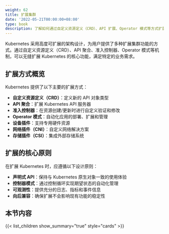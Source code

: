 ```yaml
---
weight: 62
title: 扩展集群
date: '2022-05-21T00:00:00+08:00'
type: book
description: 了解如何通过自定义资源定义（CRD）、API 扩展、Operator 模式等方式扩展 Kubernetes 集群功能，构建符合特定需求的云原生应用平台。
---
```


Kubernetes 采用高度可扩展的架构设计，为用户提供了多种扩展集群功能的方式。通过自定义资源定义（CRD）、API 聚合、准入控制器、Operator 模式等机制，可以无缝扩展 Kubernetes 的核心功能，满足特定的业务需求。

## 扩展方式概览

Kubernetes 提供了以下主要的扩展方式：

- **自定义资源定义（CRD）**：定义新的 API 对象类型
- **API 聚合**：扩展 Kubernetes API 服务器
- **准入控制器**：在资源创建/更新时进行自定义验证和修改
- **Operator 模式**：自动化应用的部署、扩展和管理
- **设备插件**：支持专用硬件资源
- **网络插件（CNI）**：自定义网络解决方案
- **存储插件（CSI）**：集成外部存储系统

## 扩展的核心原则

在扩展 Kubernetes 时，应遵循以下设计原则：

- **声明式 API**：保持与 Kubernetes 原生对象一致的使用体验
- **控制器模式**：通过控制循环实现期望状态的自动化管理
- **可观测性**：提供充分的日志、指标和事件信息
- **向后兼容**：确保扩展不会影响现有功能的稳定性

## 本节内容

{{< list_children show_summary="true" style="cards" >}}
